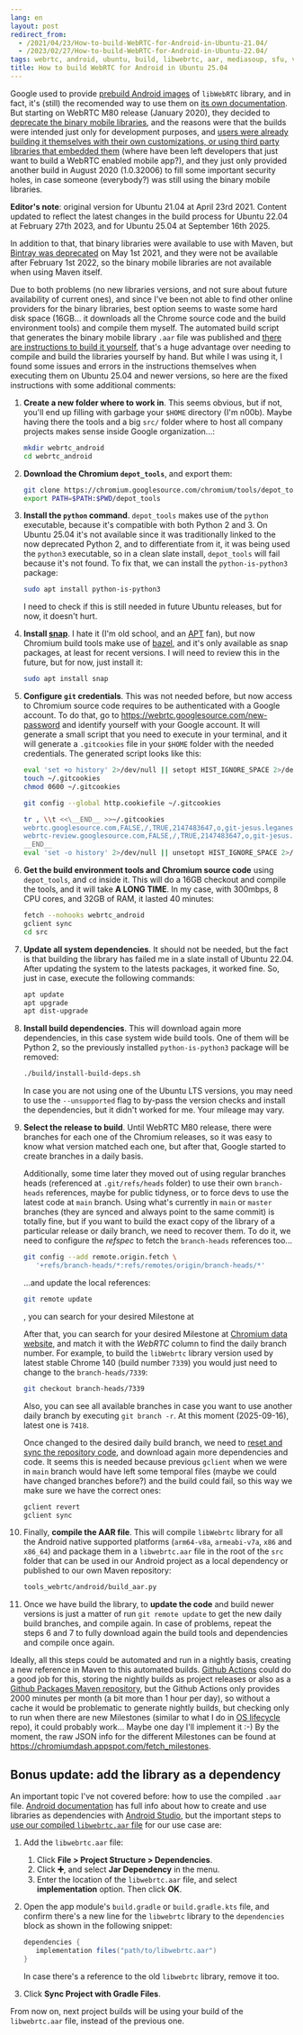 ```yaml
---
lang: en
layout: post
redirect_from:
  - /2021/04/23/How-to-build-WebRTC-for-Android-in-Ubuntu-21.04/
  - /2023/02/27/How-to-build-WebRTC-for-Android-in-Ubuntu-22.04/
tags: webrtc, android, ubuntu, build, libwebrtc, aar, mediasoup, sfu, video, streaming
title: How to build WebRTC for Android in Ubuntu 25.04
---
```


Google used to provide
[prebuild Android images](https://bintray.com/google/webrtc/google-webrtc) of
`libWebRTC` library, and in fact, it's (still) the recomended way to use them on
[its own documentation](https://webrtc.github.io/webrtc-org/native-code/android/#prebuilt-libraries).
But starting on WebRTC M80 release (January 2020), they decided to
[deprecate the binary mobile libraries](https://groups.google.com/g/discuss-webrtc/c/Ozvbd0p7Q1Y/m/M4WN2cRKCwAJ),
and the reasons were that the builds were intended just only for development
purposes, and
[users were already building it themselves with their own customizations, or using third party libraries that embedded them](https://bloggeek.me/how-to-pick-the-right-webrtc-mobile-sdk-build-for-your-application/)
(where have been left developers that just want to build a WebRTC enabled mobile
app?), and they just only provided another build in August 2020 (1.0.32006) to
fill some important security holes, in case someone (everybody?) was still using
the binary mobile libraries.

**Editor's note**: original version for Ubuntu 21.04 at April 23rd 2021. Content
updated to reflect the latest changes in the build process for Ubuntu 22.04 at
February 27th 2023, and for Ubuntu 25.04 at September 16th 2025.

In addition to that, that binary libraries were available to use with Maven, but
[Bintray was deprecated](https://jfrog.com/blog/into-the-sunset-bintray-jcenter-gocenter-and-chartcenter/)
on May 1st 2021, and they were not be available after February 1st 2022, so the
binary mobile libraries are not available when using Maven itself.

Due to both problems (no new libraries versions, and not sure about future
availability  of current ones), and since I've been not able to find other
online providers for the binary libraries, best option seems to waste some hard
disk space (16GB... it downloads all the Chrome source code and the build
environment tools) and compile them myself. The automated build script that
generates the binary mobile library `.aar` file was published and
[there are instructions to build it yourself](https://medium.com/@abdularis/how-to-compile-native-webrtc-from-source-for-android-d0bac8e4c933),
that's a huge advantage over needing to compile and build the libraries yourself
by hand. But while I was using it, I found some issues and errors in the
instructions themselves when executing them on Ubuntu 25.04 and newer versions,
so here are the fixed instructions with some additional comments:

1. **Create a new folder where to work in**. This seems obvious, but if not,
   you'll end up filling with garbage your `$HOME` directory (I'm n00b). Maybe
   having there the tools and a big `src/` folder where to host all company
   projects makes sense inside Google organization...:

   ```sh
   mkdir webrtc_android
   cd webrtc_android
   ```

2. **Download the Chromium `depot_tools`**, and export them:

   ```sh
   git clone https://chromium.googlesource.com/chromium/tools/depot_tools.git
   export PATH=$PATH:$PWD/depot_tools
   ```

3. **Install the `python` command**. `depot_tools` makes use of the `python`
   executable, because it's compatible with both Python 2 and 3. On Ubuntu
   25.04 it's not available since it was traditionally linked to the now
   deprecated Python 2, and to differentiate from it, it was being used the
   `python3` executable, so in a clean slate install, `depot_tools` will fail
   because it's not found. To fix that, we can install the `python-is-python3`
   package:

   ```sh
   sudo apt install python-is-python3
   ```

   I need to check if this is still needed in future Ubuntu releases, but for
   now, it doesn't hurt.

4. **Install [snap](https://snapcraft.io/)**. I hate it (I'm old school, and an
   [APT](https://en.wikipedia.org/wiki/APT_(software)) fan), but now Chromium
   build tools make use of [bazel](https://bazel.build/), and it's only
   available as snap packages, at least for recent versions. I will need to
   review this in the future, but for now, just install it:

   ```sh
   sudo apt install snap
   ```

5. **Configure `git` credentials**. This was not needed before, but now access
   to Chromium source code requires to be authenticated with a Google account.
   To do that, go to <https://webrtc.googlesource.com/new-password> and identify
   yourself with your Google account. It will generate a small script that you
   need to execute in your terminal, and it will generate a `.gitcookies` file
   in your `$HOME` folder with the needed credentials. The generated script
   looks like this:

   ```sh
   eval 'set +o history' 2>/dev/null || setopt HIST_IGNORE_SPACE 2>/dev/null
   touch ~/.gitcookies
   chmod 0600 ~/.gitcookies

   git config --global http.cookiefile ~/.gitcookies

   tr , \\t <<\__END__ >>~/.gitcookies
   webrtc.googlesource.com,FALSE,/,TRUE,2147483647,o,git-jesus.leganes.combarro.gmail.com=1//<long-string-with-access-token>
   webrtc-review.googlesource.com,FALSE,/,TRUE,2147483647,o,git-jesus.leganes.combarro.gmail.com=1//<long-string-with-access-token>
   __END__
   eval 'set -o history' 2>/dev/null || unsetopt HIST_IGNORE_SPACE 2>/dev/null
   ```

6. **Get the build environment tools and Chromium source code** using
   `depot_tools`, and `cd` inside it. This will do a 16GB checkout and compile
   the tools, and it will take **A LONG TIME**. In my case, with 300mbps, 8 CPU
   cores, and 32GB of RAM, it lasted 40 minutes:

   ```sh
   fetch --nohooks webrtc_android
   gclient sync
   cd src
   ```

7. **Update all system dependencies**. It should not be needed, but the fact is
   that building the library has failed me in a slate install of Ubuntu 22.04.
   After updating the system to the latests packages, it worked fine. So, just
   in case, execute the following commands:

   ```sh
   apt update
   apt upgrade
   apt dist-upgrade
   ```

8. **Install build dependencies**. This will download again more dependencies,
   in this case system wide build tools. One of them will be Python 2, so the
   previously installed `python-is-python3` package will be removed:

   ```sh
   ./build/install-build-deps.sh
   ```

   In case you are not using one of the Ubuntu LTS versions, you may need to
   use the `--unsupported` flag to by-pass the version checks and install the
   dependencies, but it didn't worked for me. Your mileage may vary.

9. **Select the release to build**. Until WebRTC M80 release, there were
   branches for each one of the Chromium releases, so it was easy to know what
   version matched each one, but after that, Google started to create branches
   in a daily basis.

   Additionally, some time later they moved out of using regular branches heads
   (referenced at `.git/refs/heads` folder) to use their own `branch-heads`
   references, maybe for public tidyness, or to force devs to use the latest
   code at `main` branch. Using what's currently in `main` or `master` branches
   (they are synced and always point to the same commit) is totally fine, but if
   you want to build the exact copy of the library of a particular release or
   daily branch, we need to recover them. To do it, we need to configure the
   *refspec* to fetch the `branch-heads` references too...

   ```sh
   git config --add remote.origin.fetch \
      '+refs/branch-heads/*:refs/remotes/origin/branch-heads/*'
   ```

   ...and update the local references:

   ```sh
   git remote update
   ```

   , you can search for your desired Milestone at

   After that, you can search for your desired Milestone at
   [Chromium data website](https://chromiumdash.appspot.com/branches), and match
   it with the *WebRTC* column to find the daily branch number. For example, to
   build the `libWebrtc` library version used by latest stable Chrome 140 (build
   number `7339`) you would just need to change to the `branch-heads/7339`:

   ```sh
   git checkout branch-heads/7339
   ```

   Also, you can see all available branches in case you want to use another
   daily branch by executing `git branch -r`. At this moment (2025-09-16),
   latest one is `7418`.

   Once changed to the desired daily build branch, we need to
   [reset and sync the repository code](https://stackoverflow.com/a/61321315/586382),
   and download again more dependencies and code. It seems this is needed
   because previous `gclient` when we were in `main` branch would have left some
   temporal files (maybe we could have changed branches before?) and the build
   could fail, so this way we make sure we have the correct ones:

   ```sh
   gclient revert
   gclient sync
   ```

10. Finally, **compile the AAR file**. This will compile `libWebrtc` library for
    all the Android native supported platforms (`arm64-v8a`, `armeabi-v7a`,
    `x86` and `x86_64`) and package them in a `libwebrtc.aar` file in the root
    of the `src` folder that can be used in our Android project as a local
    dependency or published to our own Maven repository:

    ```sh
    tools_webrtc/android/build_aar.py
    ```

11. Once we have build the library, to **update the code** and build newer
    versions is just a matter of run `git remote update` to get the new daily
    build branches, and compile again. In case of problems, repeat the steps 6
    and 7 to fully download again the build tools and dependencies and compile
    once again.

Ideally, all this steps could be automated and run in a nightly basis, creating
a new reference in Maven to this automated builds.
[Github Actions](https://github.com/features/actions) could do a good job for
this, storing the nightly builds as project releases or also as a
[Github Packages Maven repository](https://github.com/features/packages), but
the Github Actions only provides 2000 minutes per month (a bit more than 1 hour
per day), so without a cache it would be problematic to generate nightly builds,
but checking only to run when there are new Milestones (similar to what I do in
[OS lifecycle](https://github.com/projectlint/OS-lifecycle) repo), it could
probably work... Maybe one day I'll implement it :-) By the moment, the raw JSON
info for the different Milestones can be found at
<https://chromiumdash.appspot.com/fetch_milestones>.

## Bonus update: add the library as a dependency

An important topic I've not covered before: how to use the compiled `.aar` file.
[Android documentation](https://developer.android.com/studio/projects/android-library#AddDependency)
has full info about how to create and use libraries as dependencies with
[Android Studio](https://developer.android.com/studio), but the important steps
to [use our compiled `libwebrtc.aar` file](https://developer.android.com/studio/projects/android-library#psd-add-aar-jar-dependency)
for our use case are:

1. Add the `libwebrtc.aar` file:

   1. Click **File > Project Structure > Dependencies**.
   2. Click **➕**, and select **Jar Dependency** in the menu.
   3. Enter the location of the `libwebrtc.aar` file, and select
      **implementation** option. Then click **OK**.

2. Open the app module's `build.gradle` or `build.gradle.kts` file, and confirm
   there's a new line for the `libwebrtc` library to the `dependencies` block as
   shown in the following snippet:

   ```gradle
   dependencies {
      implementation files("path/to/libwebrtc.aar")
   }
   ```

   In case there's a reference to the old `libwebrtc` library, remove it too.

3. Click **Sync Project with Gradle Files**.

From now on, next project builds will be using your build of the `libwebrtc.aar`
file, instead of the previous one.
